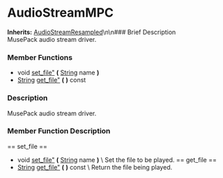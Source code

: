 #  AudioStreamMPC  
**Inherits:** [AudioStreamResampled](class_audiostreamresampled)\\n\\n###  Brief Description  
MusePack audio stream driver.
###  Member Functions 
  * void [set_file"](#set_file) **(** [String](class_string) name  **)**
  * [String](class_string) [get_file"](#get_file) **(** **)** const
###  Description  
MusePack audio stream driver.
###  Member Function Description  
==  set_file  ==
  * void [set_file"](#set_file) **(** [String](class_string) name  **)**
\\
Set the file to be played.
==  get_file  ==
  * [String](class_string) [get_file"](#get_file) **(** **)** const
\\
Return the file being played.
